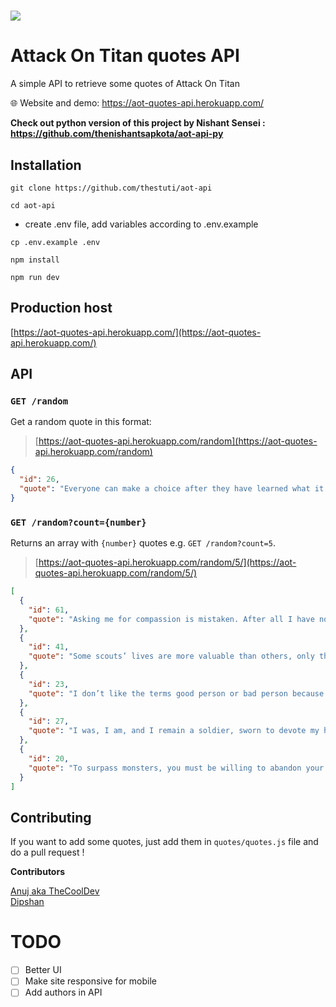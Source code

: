 # ![](views/images/banner.png)

# Attack On Titan quotes API

A simple API to retrieve some quotes of Attack On Titan

:globe_with_meridians: Website and demo: https://aot-quotes-api.herokuapp.com/

**Check out python version of this project by Nishant Sensei : https://github.com/thenishantsapkota/aot-api-py**

## Installation

```
git clone https://github.com/thestuti/aot-api
```

```
cd aot-api
```

- create .env file, add variables according to .env.example

```
cp .env.example .env
```

```
npm install
```

```
npm run dev
```

## Production host

[https://aot-quotes-api.herokuapp.com/](https://aot-quotes-api.herokuapp.com/)

## API

### `GET /random`

Get a random quote in this format:

> [https://aot-quotes-api.herokuapp.com/random](https://aot-quotes-api.herokuapp.com/random)

```json
{
  "id": 26,
  "quote": "Everyone can make a choice after they have learned what it will result in. It is so easy to say we should have done it this way afterwards. But you can’t know what your choice will result in before actually choosing."
}
```

### `GET /random?count={number}`

Returns an array with `{number}` quotes e.g. `GET /random?count=5`.

> [https://aot-quotes-api.herokuapp.com/random/5/](https://aot-quotes-api.herokuapp.com/random/5/)

```json
[
  {
    "id": 61,
    "quote": "Asking me for compassion is mistaken. After all I have no heart or time to spare."
  },
  {
    "id": 41,
    "quote": "Some scouts’ lives are more valuable than others, only those dumb enough to acknowledge that join us."
  },
  {
    "id": 23,
    "quote": "I don’t like the terms good person or bad person because it’s impossible to be entirely good to everyone, or entirely bad to everyone. To some, you are a good person, while to others you are a bad person."
  },
  {
    "id": 27,
    "quote": "I was, I am, and I remain a soldier, sworn to devote my heart and soul to the restoration of humankind. There is no greater glory than dying for that belief!"
  },
  {
    "id": 20,
    "quote": "To surpass monsters, you must be willing to abandon your humanity."
  }
]
```

## Contributing

If you want to add some quotes, just add them in `quotes/quotes.js` file and do a pull request !

<b> Contributors </b>

[Anuj aka TheCoolDev](https://github.com/TheCoolGDev) <br>
[Dipshan](https://github.com/dipshanadh)

# TODO

- [ ] Better UI
- [ ] Make site responsive for mobile
- [ ] Add authors in API
